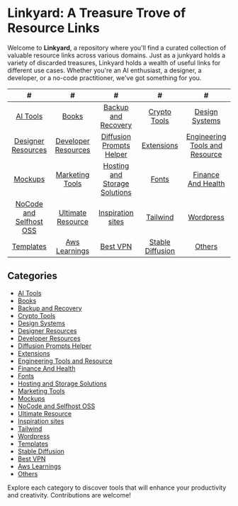 # Linkyard: A Treasure Trove of Resource Links

Welcome to **Linkyard**, a repository where you'll find a curated collection of valuable resource links across various domains. Just as a junkyard holds a variety of discarded treasures, Linkyard holds a wealth of useful links for different use cases. Whether you're an AI enthusiast, a designer, a developer, or a no-code practitioner, we've got something for you.

|                          #                          |                           #                           |                              #                              |                        #                        |                             #                            |
|:---------------------------------------------------:|:-----------------------------------------------------:|:-----------------------------------------------------------:|:-----------------------------------------------:|:--------------------------------------------------------:|
|           [AI Tools](./links/ai-tools.md)           |               [Books](./links/books.md)               |    [Backup and Recovery](./links/backup-and-recovery.md)    |     [Crypto Tools](./links/crypto-tools.md)     |        [Design Systems](./links/design-system.md)        |
| [Designer Resources](./links/designer-resources.md) | [Developer Resources](./links/developer-resources.md) |     [Diffusion Prompts Helper](./links/prompt-helper.md)    |       [Extensions](./links/extensions.md)       | [Engineering Tools and Resource](./links/engineering.md) |
|            [Mockups](./links/mockups.md)            |     [Marketing Tools](./links/marketing-tools.md)     | [Hosting and Storage Solutions](./links/hosting-storage.md) |            [Fonts](./links/fonts.md)            |      [Finance And Health](./links/finance-health.md)     |
|   [NoCode and Selfhost OSS](./links/nocode-oss.md)  |   [Ultimate Resource](./links/ultimate-resource.md)   |         [Inspiration sites](./links/inspiration.md)         |         [Tailwind](./links/tailwind.md)         |             [Wordpress](./links/wordpress.md)            |
|          [Templates](./links/templates.md)          |       [Aws Learnings](./links/aws-learnings.md)       |                  [Best VPN](./links/vpn.md)                 | [Stable Diffusion](./links/stable-diffusion.md) |                [Others](./links/others.md)               |

## Categories

- [AI Tools](./links/ai-tools.md)
- [Books](./links/books.md)
- [Backup and Recovery](./links/backup-and-recovery.md)
- [Crypto Tools](./links/crypto-tools.md)
- [Design Systems](./links/design-system.md)
- [Designer Resources](./links/designer-resources.md)
- [Developer Resources](./links/developer-resources.md)
- [Diffusion Prompts Helper](./links/prompt-helper.md)
- [Extensions](./links/extensions.md)
- [Engineering Tools and Resource](./links/engineering.md)
- [Finance And Health](./links/finance-health.md)
- [Fonts](./links/fonts.md)
- [Hosting and Storage Solutions](./links/hosting-storage.md)
- [Marketing Tools](./links/marketing-tools.md)
- [Mockups](./links/mockups.md)
- [NoCode and Selfhost OSS](./links/nocode-oss.md)
- [Ultimate Resource](./links/ultimate-resource.md)
- [Inspiration sites](./links/inspiration.md)
- [Tailwind](./links/tailwind.md)
- [Wordpress](./links/wordpress.md)
- [Templates](./links/templates.md)
- [Stable Diffusion](./links/stable-diffusion.md)
- [Best VPN](./links/vpn.md)
- [Aws Learnings](./links/aws-learnings.md)
- [Others](./links/others.md)


Explore each category to discover tools that will enhance your productivity and creativity. Contributions are welcome!
